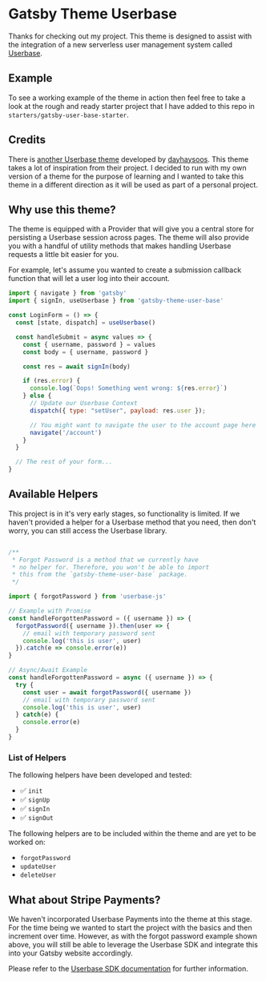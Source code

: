 # Gatsby Theme Userbase

Thanks for checking out my project. This theme is designed to assist with the integration of a new serverless user management system called [Userbase](https://userbase.com).

## Example
To see a working example of the theme in action then feel free to take a look at the rough and ready starter project that I have added to this repo in `starters/gatsby-user-base-starter`.

## Credits
There is [another Userbase theme](https://github.com/dayhaysoos/gatsby-theme-userbase) developed by [dayhaysoos](https://github.com/dayhaysoos). This theme takes a lot of inspiration from their project. I decided to run with my own version of a theme for the purpose of learning and I wanted to take this theme in a different direction as it will be used as part of a personal project.

## Why use this theme?

The theme is equipped with a Provider that will give you a central store for persisting a Userbase session across pages. The theme will also provide you with a handful of utility methods that makes handling Userbase requests a little bit easier for you.

For example, let's assume you wanted to create a submission callback function that will let a user log into their account.

```jsx
import { navigate } from 'gatsby'
import { signIn, useUserbase } from 'gatsby-theme-user-base'

const LoginForm = () => {
  const [state, dispatch] = useUserbase()

  const handleSubmit = async values => {
    const { username, password } = values
    const body = { username, password }

    const res = await signIn(body)

    if (res.error) {
      console.log(`Oops! Something went wrong: ${res.error}`)
    } else {
      // Update our Userbase Context
      dispatch({ type: "setUser", payload: res.user });

      // You might want to navigate the user to the account page here
      navigate('/account')
    }
  }

  // The rest of your form...
}
```

## Available Helpers

This project is in it's very early stages, so functionality is limited. If we haven't provided a helper for a Userbase method that you need, then don't worry, you can still access the Userbase library.

```js

/**
 * Forgot Password is a method that we currently have
 * no helper for. Therefore, you won't be able to import
 * this from the `gatsby-theme-user-base` package.
 */

import { forgotPassword } from 'userbase-js'

// Example with Promise
const handleForgottenPassword = ({ username }) => {
  forgotPassword({ username }).then(user => {
    // email with temporary password sent
    console.log('this is user', user)
  }).catch(e => console.error(e))
}

// Async/Await Example
const handleForgottenPassword = async ({ username }) => {
  try {
    const user = await forgotPassword({ username })
    // email with temporary password sent
    console.log('this is user', user)
  } catch(e) {
    console.error(e)
  }
}
```

### List of Helpers

The following helpers have been developed and tested:
- ✅ `init`
- ✅ `signUp`
- ✅ `signIn`
- ✅ `signOut`

The following helpers are to be included within the theme and are yet to be worked on:

- `forgotPassword`
- `updateUser`
- `deleteUser`

## What about Stripe Payments?

We haven't incorporated Userbase Payments into the theme at this stage. For the time being we wanted to start the project with the basics and then increment over time. However, as with the forgot password example shown above, you will still be able to leverage the Userbase SDK and integrate this into your Gatsby website accordingly.

Please refer to the [Userbase SDK documentation](https://userbase.com/docs/sdk/) for further information.
